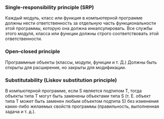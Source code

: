 ### Single-responsibility principle (SRP)

Каждый модуль, класс или функция в компьютерной программе должны нести ответственность за отдельную часть функциональности этой программы, которую она должна инкапсулировать. Все службы этого модуля, класса или функции должны строго соответствовать этой ответственности.

### Open–closed principle

Программные объекты (классы, модули, функции и т. Д.) Должны быть открыты для расширения, но закрыты для модификации.

### Substitutability (Liskov substitution principle)

В компьютерной программе, если S является подтипом T, тогда объекты типа T могут быть заменены объектами типа S (т. Е. объект типа T может быть заменен любым объектом подтипа S) без изменения каких-либо желаемых свойств программы (правильность, выполненная задача и т. д.).

